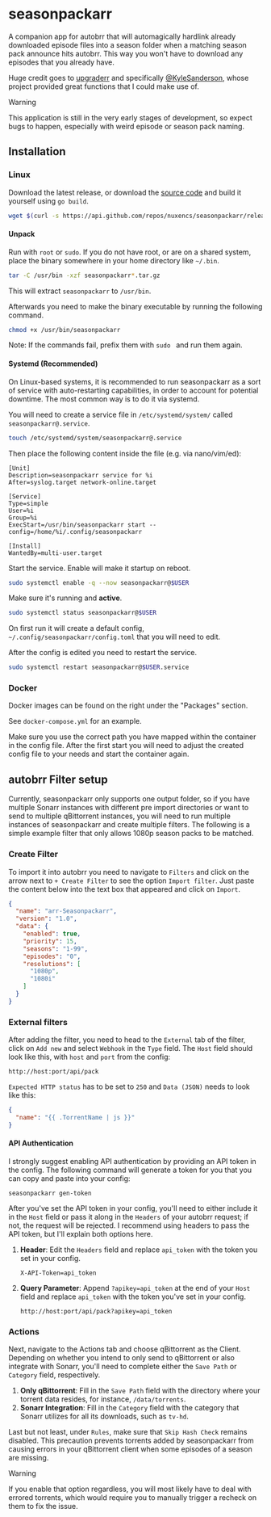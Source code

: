 # seasonpackarr

A companion app for autobrr that will automagically hardlink already downloaded episode files into a season folder when
a matching season pack announce hits autobrr. This way you won't have to download any episodes that you already have.

Huge credit goes to [upgraderr](https://github.com/KyleSanderson/upgraderr) and
specifically [@KyleSanderson](https://github.com/KyleSanderson), whose project provided great functions that I could
make use of.

> [!WARNING]
> This application is still in the very early stages of development, so expect bugs to happen, especially with weird
> episode or season pack naming.

## Installation

### Linux

Download the latest release, or download the [source code](https://github.com/nuxencs/seasonpackarr/releases/latest) and
build it yourself using `go build`.

```bash
wget $(curl -s https://api.github.com/repos/nuxencs/seasonpackarr/releases/latest | grep download | grep linux_x86_64 | cut -d\" -f4)
```

#### Unpack

Run with `root` or `sudo`. If you do not have root, or are on a shared system, place the binary somewhere in your home
directory like `~/.bin`.

```bash
tar -C /usr/bin -xzf seasonpackarr*.tar.gz
```

This will extract `seasonpackarr` to `/usr/bin`.

Afterwards you need to make the binary executable by running the following command.

```bash
chmod +x /usr/bin/seasonpackarr
```

Note: If the commands fail, prefix them with `sudo ` and run them again.

#### Systemd (Recommended)

On Linux-based systems, it is recommended to run seasonpackarr as a sort of service with auto-restarting capabilities,
in order to account for potential downtime. The most common way is to do it via systemd.

You will need to create a service file in `/etc/systemd/system/` called `seasonpackarr@.service`.

```bash
touch /etc/systemd/system/seasonpackarr@.service
```

Then place the following content inside the file (e.g. via nano/vim/ed):

```systemd title="/etc/systemd/system/seasonpackarr@.service"
[Unit]
Description=seasonpackarr service for %i
After=syslog.target network-online.target

[Service]
Type=simple
User=%i
Group=%i
ExecStart=/usr/bin/seasonpackarr start --config=/home/%i/.config/seasonpackarr

[Install]
WantedBy=multi-user.target
```

Start the service. Enable will make it startup on reboot.

```bash
sudo systemctl enable -q --now seasonpackarr@$USER
```

Make sure it's running and **active**.

```bash
sudo systemctl status seasonpackarr@$USER
```

On first run it will create a default config, `~/.config/seasonpackarr/config.toml` that you will need to edit.

After the config is edited you need to restart the service.

```bash
sudo systemctl restart seasonpackarr@$USER.service
```

### Docker

Docker images can be found on the right under the "Packages" section.

See `docker-compose.yml` for an example.

Make sure you use the correct path you have mapped within the container in the config file. After the first start you
will need to adjust the created config file to your needs and start the container again.

## autobrr Filter setup

Currently, seasonpackarr only supports one output folder, so if you have multiple Sonarr instances with different pre
import directories or want to send to multiple qBittorrent instances, you will need to run multiple instances of
seasonpackarr and create multiple filters. The following is a simple example filter that only allows 1080p season packs
to be matched.

### Create Filter

To import it into autobrr you need to navigate to `Filters` and click on the arrow next to `+ Create Filter` to see the
option `Import filter`. Just paste the content below into the text box that appeared and click on `Import`.

```json
{
  "name": "arr-Seasonpackarr",
  "version": "1.0",
  "data": {
    "enabled": true,
    "priority": 15,
    "seasons": "1-99",
    "episodes": "0",
    "resolutions": [
      "1080p",
      "1080i"
    ]
  }
}
```

### External filters

After adding the filter, you need to head to the `External` tab of the filter, click on `Add new` and select `Webhook`
in the `Type` field. The `Host` field should look like this, with `host` and `port` from the config:

```
http://host:port/api/pack
```

`Expected HTTP status` has to be set to `250` and `Data (JSON)` needs to look like this:

```json
{
  "name": "{{ .TorrentName | js }}"
}
```

#### API Authentication

I strongly suggest enabling API authentication by providing an API token in the config. The following command will
generate a token for you that you can copy and paste into your config:

```
seasonpackarr gen-token
```

After you've set the API token in your config, you'll need to either include it in the `Host` field or pass it
along in the `Headers` of your autobrr request; if not, the request will be rejected. I recommend using headers to pass
the API token, but I'll explain both options here.

1. **Header**: Edit the `Headers` field and replace `api_token` with the token you set in your config.
    ```
    X-API-Token=api_token
    ```
2. **Query Parameter**: Append `?apikey=api_token` at the end of your `Host` field and replace `api_token` with the
   token you've set in your config.
    ```
    http://host:port/api/pack?apikey=api_token
    ```

### Actions

Next, navigate to the Actions tab and choose qBittorrent as the Client. Depending on whether you intend to only send to
qBittorrent or also integrate with Sonarr, you'll need to complete either the `Save Path` or `Category` field, respectively.

1. **Only qBittorrent**: Fill in the `Save Path` field with the directory where your torrent data resides, for
   instance, `/data/torrents`.
2. **Sonarr Integration**: Fill in the `Category` field with the category that Sonarr utilizes for all its downloads,
   such as `tv-hd`.

Last but not least, under `Rules`, make sure that `Skip Hash Check` remains disabled. This precaution prevents torrents
added by seasonpackarr from causing errors in your qBittorrent client when some episodes of a season are missing.

> [!WARNING]
> If you enable that option regardless, you will most likely have to deal with errored torrents, which would require you
> to manually trigger a recheck on them to fix the issue.
